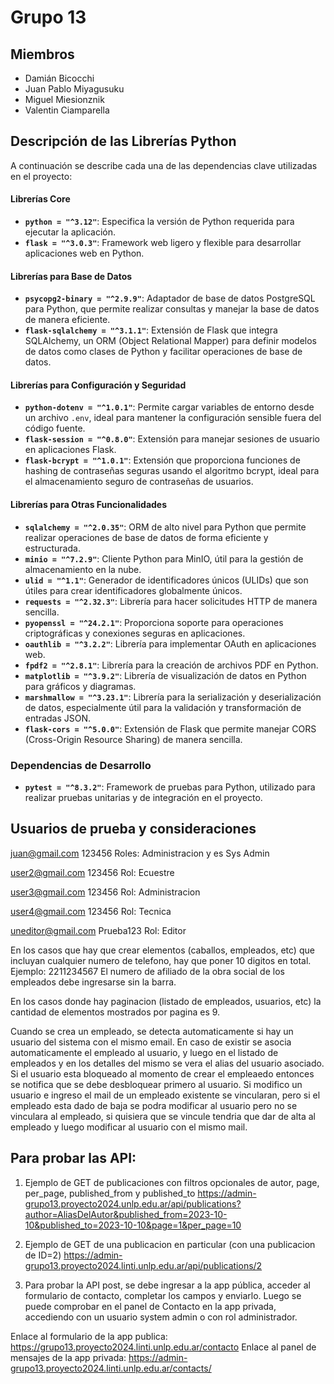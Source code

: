 # Grupo 13

## Miembros
* Damián Bicocchi
* Juan Pablo Miyagusuku
* Miguel Miesionznik
* Valentin Ciamparella

## Descripción de las Librerías Python

A continuación se describe cada una de las dependencias clave utilizadas en el proyecto:

#### Librerías Core

* **`python = "^3.12"`**: Especifica la versión de Python requerida para ejecutar la aplicación.
* **`flask = "^3.0.3"`**: Framework web ligero y flexible para desarrollar aplicaciones web en Python.

#### Librerías para Base de Datos

* **`psycopg2-binary = "^2.9.9"`**: Adaptador de base de datos PostgreSQL para Python, que permite realizar consultas y manejar la base de datos de manera eficiente.
* **`flask-sqlalchemy = "^3.1.1"`**: Extensión de Flask que integra SQLAlchemy, un ORM (Object Relational Mapper) para definir modelos de datos como clases de Python y facilitar operaciones de base de datos.

#### Librerías para Configuración y Seguridad

* **`python-dotenv = "^1.0.1"`**: Permite cargar variables de entorno desde un archivo `.env`, ideal para mantener la configuración sensible fuera del código fuente.
* **`flask-session = "^0.8.0"`**: Extensión para manejar sesiones de usuario en aplicaciones Flask.
* **`flask-bcrypt = "^1.0.1"`**: Extensión que proporciona funciones de hashing de contraseñas seguras usando el algoritmo bcrypt, ideal para el almacenamiento seguro de contraseñas de usuarios.

#### Librerías para Otras Funcionalidades

* **`sqlalchemy = "^2.0.35"`**: ORM de alto nivel para Python que permite realizar operaciones de base de datos de forma eficiente y estructurada.
* **`minio = "^7.2.9"`**: Cliente Python para MinIO, útil para la gestión de almacenamiento en la nube.
* **`ulid = "^1.1"`**: Generador de identificadores únicos (ULIDs) que son útiles para crear identificadores globalmente únicos.
* **`requests = "^2.32.3"`**: Librería para hacer solicitudes HTTP de manera sencilla.
* **`pyopenssl = "^24.2.1"`**: Proporciona soporte para operaciones criptográficas y conexiones seguras en aplicaciones.
* **`oauthlib = "^3.2.2"`**: Librería para implementar OAuth en aplicaciones web.
* **`fpdf2 = "^2.8.1"`**: Librería para la creación de archivos PDF en Python.
* **`matplotlib = "^3.9.2"`**: Librería de visualización de datos en Python para gráficos y diagramas.
* **`marshmallow = "^3.23.1"`**: Librería para la serialización y deserialización de datos, especialmente útil para la validación y transformación de entradas JSON.
* **`flask-cors = "^5.0.0"`**: Extensión de Flask que permite manejar CORS (Cross-Origin Resource Sharing) de manera sencilla.

### Dependencias de Desarrollo

* **`pytest = "^8.3.2"`**: Framework de pruebas para Python, utilizado para realizar pruebas unitarias y de integración en el proyecto.

## Usuarios de prueba y consideraciones

juan@gmail.com
123456
Roles: Administracion y es Sys Admin

user2@gmail.com
123456
Rol: Ecuestre

user3@gmail.com
123456
Rol: Administracion

user4@gmail.com
123456
Rol: Tecnica

uneditor@gmail.com
Prueba123
Rol: Editor


En los casos que hay que crear elementos (caballos, empleados, etc) que incluyan cualquier numero de telefono, hay que poner 10 digitos en total. Ejemplo: 2211234567
El numero de afiliado de la obra social de los empleados debe ingresarse sin la barra.

En los casos donde hay paginacion (listado de empleados, usuarios, etc) la cantidad de elementos mostrados por pagina es 9.


Cuando se crea un empleado, se detecta automaticamente si hay un usuario del sistema con el mismo email. En caso de existir se asocia automaticamente el empleado al usuario, y luego en el listado de empleados y en los detalles del mismo se vera el alias del usuario asociado. Si el usuario esta bloqueado al momento de crear el empleaedo entonces se notifica que se debe desbloquear primero al usuario. 
Si modifico un usuario e ingreso el mail de un empleado existente se vincularan, pero si el empleado esta dado de baja se podra modificar al usuario pero no se vinculara al empleado, si quisiera que se vincule tendria que dar de alta al empleado y luego modificar al usuario con el mismo mail.

## Para probar las API:
1. Ejemplo de GET de publicaciones con filtros opcionales de autor, page, per_page, published_from y published_to
https://admin-grupo13.proyecto2024.unlp.edu.ar/api/publications?author=AliasDelAutor&published_from=2023-10-10&published_to=2023-10-10&page=1&per_page=10

2. Ejemplo de GET de una publicacion en particular (con una publicacion de ID=2)
https://admin-grupo13.proyecto2024.linti.unlp.edu.ar/api/publications/2

3. Para probar la API post, se debe ingresar a la app pública, acceder al formulario de contacto, completar los campos y enviarlo. Luego se puede comprobar en el panel de Contacto en la app privada, accediendo con un usuario system admin o con rol administrador.

Enlace al formulario de la app publica: https://grupo13.proyecto2024.linti.unlp.edu.ar/contacto
Enlace al panel de mensajes de la app privada: 
https://admin-grupo13.proyecto2024.linti.unlp.edu.ar/contacts/
